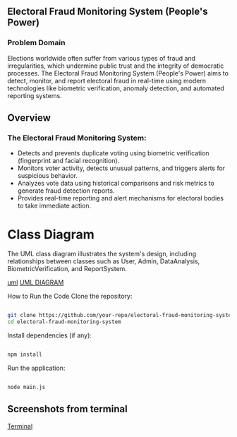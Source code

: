 ## Electoral Fraud Monitoring System (People's Power)
### Problem Domain
Elections worldwide often suffer from various types of fraud and irregularities, which undermine public trust and the integrity of democratic processes. The Electoral Fraud Monitoring System (People's Power) aims to detect, monitor, and report electoral fraud in real-time using modern technologies like biometric verification, anomaly detection, and automated reporting systems.

## Overview
### The Electoral Fraud Monitoring System:

* Detects and prevents duplicate voting using biometric verification (fingerprint and facial recognition).
* Monitors voter activity, detects unusual patterns, and triggers alerts for suspicious behavior.
* Analyzes vote data using historical comparisons and risk metrics to generate fraud detection reports.
* Provides real-time reporting and alert mechanisms for electoral bodies to take immediate action.

# Class Diagram
The UML class diagram illustrates the system's design, including relationships between classes such as User, Admin, DataAnalysis, BiometricVerification, and ReportSystem.

[uml](Screenshot%20from%202025-01-19%2007-02-41.png/)
[UML DIAGRAM](https://drive.google.com/file/d/1tq72qPS7rpFvUSra9cqNyc-_FcY5CTcf/view?usp=sharing)

How to Run the Code
Clone the repository:

```bash

git clone https://github.com/your-repo/electoral-fraud-monitoring-system.git
cd electoral-fraud-monitoring-system 
```

Install dependencies (if any):
```bash

npm install 
```

Run the application:
```bash

node main.js
```
 
 ## Screenshots from terminal
 [Terminal](./Screenshot%20from%202025-01-19%2019-41-10.png)

